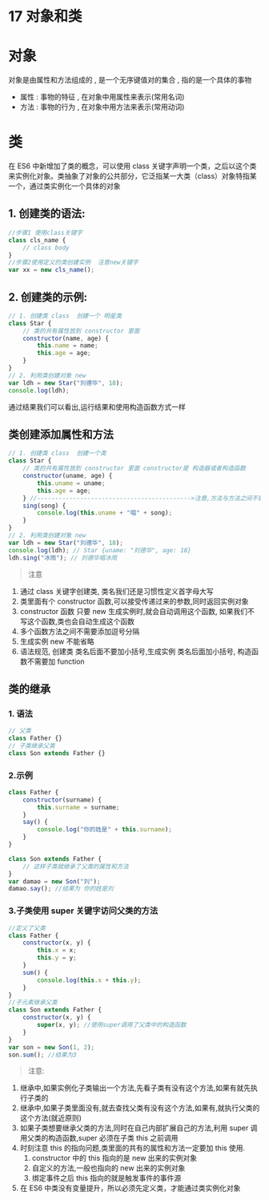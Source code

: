 # 17 对象和类

# 对象

对象是由属性和方法组成的 , 是一个无序键值对的集合 , 指的是一个具体的事物

-   属性 : 事物的特征 , 在对象中用属性来表示(常用名词)
-   方法 : 事物的行为 , 在对象中用方法来表示(常用动词)

# 类

在 ES6 中新增加了类的概念，可以使用 class 关键字声明一个类，之后以这个类来实例化对象。类抽象了对象的公共部分，它泛指某一大类（class）对象特指某一个，通过类实例化一个具体的对象

## 1. 创建类的语法:

```js
//步骤1 使用class关键字
class cls_name {
	// class body
}
//步骤2使用定义的类创建实例  注意new关键字
var xx = new cls_name();
```

## 2. 创建类的示例:

```js
// 1. 创建类 class  创建一个 明星类
class Star {
	// 类的共有属性放到 constructor 里面
	constructor(name, age) {
		this.name = name;
		this.age = age;
	}
}
// 2. 利用类创建对象 new
var ldh = new Star("刘德华", 18);
console.log(ldh);
```

通过结果我们可以看出,运行结果和使用构造函数方式一样

## 类创建添加属性和方法

```js
// 1. 创建类 class  创建一个类
class Star {
	// 类的共有属性放到 constructor 里面 constructor是 构造器或者构造函数
	constructor(uname, age) {
		this.uname = uname;
		this.age = age;
	} //------------------------------------------->注意,方法与方法之间不需要添加逗号
	sing(song) {
		console.log(this.uname + "唱" + song);
	}
}
// 2. 利用类创建对象 new
var ldh = new Star("刘德华", 18);
console.log(ldh); // Star {uname: "刘德华", age: 18}
ldh.sing("冰雨"); // 刘德华唱冰雨
```

> 注意

1. 通过 class 关键字创建类, 类名我们还是习惯性定义首字母大写
2. 类里面有个 constructor 函数,可以接受传递过来的参数,同时返回实例对象
3. constructor 函数 只要 new 生成实例时,就会自动调用这个函数, 如果我们不写这个函数,类也会自动生成这个函数
4. 多个函数方法之间不需要添加逗号分隔
5. 生成实例 new 不能省略
6. 语法规范, 创建类 类名后面不要加小括号,生成实例 类名后面加小括号, 构造函数不需要加 function

## 类的继承

### 1. 语法

```js
// 父类
class Father {}
// 子类继承父类
class Son extends Father {}
```

### 2.示例

```js
class Father {
	constructor(surname) {
		this.surname = surname;
	}
	say() {
		console.log("你的姓是" + this.surname);
	}
}

class Son extends Father {
	// 这样子类就继承了父类的属性和方法
}
var damao = new Son("刘");
damao.say(); //结果为 你的姓是刘
```

### 3.子类使用 super 关键字访问父类的方法

```js
//定义了父类
class Father {
	constructor(x, y) {
		this.x = x;
		this.y = y;
	}
	sum() {
		console.log(this.x + this.y);
	}
}
//子元素继承父类
class Son extends Father {
	constructor(x, y) {
		super(x, y); //使用super调用了父类中的构造函数
	}
}
var son = new Son(1, 2);
son.sum(); //结果为3
```

>注意:

1. 继承中,如果实例化子类输出一个方法,先看子类有没有这个方法,如果有就先执行子类的
2. 继承中,如果子类里面没有,就去查找父类有没有这个方法,如果有,就执行父类的这个方法(就近原则)
3. 如果子类想要继承父类的方法,同时在自己内部扩展自己的方法,利用 super 调用父类的构造函数,super 必须在子类 this 之前调用
4. 时刻注意 this 的指向问题,类里面的共有的属性和方法一定要加 this 使用.
    1. constructor 中的 this 指向的是 new 出来的实例对象
    2. 自定义的方法,一般也指向的 new 出来的实例对象
    3. 绑定事件之后 this 指向的就是触发事件的事件源
5. 在 ES6 中类没有变量提升，所以必须先定义类，才能通过类实例化对象
